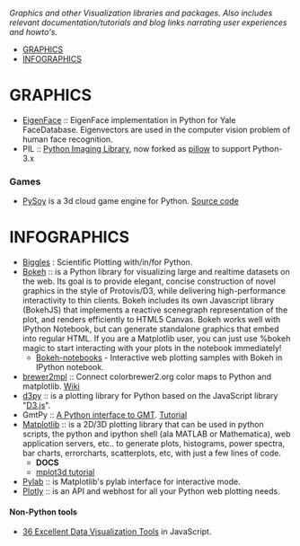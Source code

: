 *Graphics and other Visualization libraries and packages. Also includes relevant documentation/tutorials and blog links narrating user experiences and howto's.*

* [GRAPHICS](#graphics) 
* [INFOGRAPHICS](#infographics)

# GRAPHICS 
* [EigenFace](https://github.com/bugra/EigenFace) :: EigenFace implementation in Python for Yale FaceDatabase. Eigenvectors are used in the computer vision problem of human face recognition.
* PIL :: [Python Imaging Library](http://www.pythonware.com/products/pil/), now forked as [pillow](http://pillow.readthedocs.org/) to support Python-3.x

### Games
* [PySoy](http://www.pysoy.org/) is a 3d cloud game engine for  Python. [Source code](http://hg.pysoy.org/pysoy)


# INFOGRAPHICS
* [Biggles](https://github.com/nolta/biggles) : Scientific Plotting with/in/for Python.
* [Bokeh](http://bokeh.pydata.org) :: is a Python library for visualizing large and realtime datasets on the web. Its goal is to provide elegant, concise construction of novel graphics in the style of Protovis/D3, while delivering high-performance interactivity to thin clients. Bokeh includes its own Javascript library (BokehJS) that implements a reactive scenegraph representation of the plot, and renders efficiently to HTML5 Canvas. Bokeh works well with IPython Notebook, but can generate standalone graphics that embed into regular HTML. If you are a Matplotlib user, you can just use %bokeh magic to start interacting with your plots in the notebook immediately!
   * [Bokeh-notebooks](https://github.com/ContinuumIO/bokeh-notebooks) - Interactive web plotting samples with Bokeh in IPython notebook.
* [brewer2mpl](https://github.com/jiffyclub/brewer2mpl) :: Connect colorbrewer2.org color maps to Python and matplotlib. [Wiki](https://github.com/jiffyclub/brewer2mpl/wiki)
* [d3py](https://github.com/mikedewar/d3py) :: is a plotting library for Python based on the JavaScript library "[D3.js](http://d3js.org/)".
* GmtPy :: [A Python interface to GMT](http://emolch.github.com/gmtpy). [Tutorial](http://emolch.github.io/gmtpy/tutorial.html)
* [Matplotlib](http://matplotlib.org/) :: is a 2D/3D plotting library that can be used in python scripts, the python and ipython shell (ala MATLAB or Mathematica), web application servers, etc.. to generate plots, histograms, power spectra, bar charts, errorcharts, scatterplots, etc, with just a few lines of code.
   * __DOCS__
   * [mplot3d tutorial](http://matplotlib.org/1.3.1/mpl_toolkits/mplot3d/tutorial.html)
* [Pylab](http://wiki.scipy.org/PyLab) :: is Matplotlib's pylab interface for interactive mode.
* [Plotly](https://plot.ly/python) :: is an API and webhost for all your Python web plotting needs.

#### Non-Python tools
* [36 Excellent Data Visualization Tools](http://www.smashingapps.com/2014/06/30/36-excellent-data-visualization-tools.html) in JavaScript.
